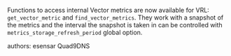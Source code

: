 Functions to access internal Vector metrics are now available for VRL: `get_vector_metric` and `find_vector_metrics`. They work with a snapshot of the metrics and the interval the snapshot is taken in can be controlled with `metrics_storage_refresh_period` global option.

authors: esensar Quad9DNS
